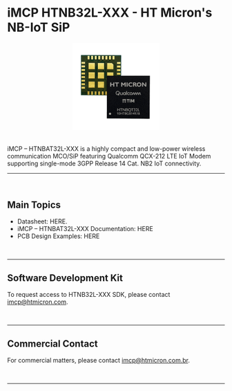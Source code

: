 # iMCP HTNB32L-XXX - HT Micron's NB-IoT SiP

<div align="center">
  <img src='.gitkeep/htnb32l-xxx.png' id="htnb32l" height="40%" width="40%"/>
</div>

<br/>

iMCP – HTNBAT32L-XXX is a highly compact and low-power wireless communication MCO/SiP featuring Qualcomm QCX-212 LTE IoT Modem supporting single-mode 3GPP Release 14 Cat. NB2 IoT connectivity.

<hr>
<br/>


## Main Topics

* Datasheet: HERE.
* iMCP – HTNBAT32L-XXX Documentation: HERE
* PCB Design Examples: HERE

<br/>
<hr>

## Software Development Kit

To request access to HTNB32L-XXX SDK, please contact imcp@htmicron.com.

<br/>
<hr>

## Commercial Contact

For commercial matters, please contact imcp@htmicron.com.br.

<br/>
<hr>
